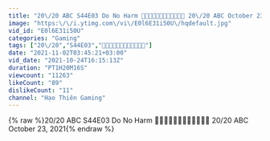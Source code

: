```yaml
---
title: "20\/20 ABC S44E03 Do No Harm 👩‍👩‍👧‍👧👩‍👩‍👧‍👧👩‍👩‍👧‍👧 20\/20 ABC October 23, 2021"
image: "https:\/\/i.ytimg.com\/vi\/E0l6E31i50U\/hqdefault.jpg"
vid_id: "E0l6E31i50U"
categories: "Gaming"
tags: ["20\/20","S44E03","👩‍👩‍👧‍👧👩‍👩‍👧‍👧👩‍👩‍👧‍👧"]
date: "2021-11-02T03:45:21+03:00"
vid_date: "2021-10-24T16:15:13Z"
duration: "PT1H20M16S"
viewcount: "11263"
likeCount: "89"
dislikeCount: "11"
channel: "Hạo Thiên Gaming"
---
```

{% raw %}20/20 ABC S44E03 Do No Harm 👩‍👩‍👧‍👧👩‍👩‍👧‍👧👩‍👩‍👧‍👧 20/20 ABC October 23, 2021{% endraw %}
